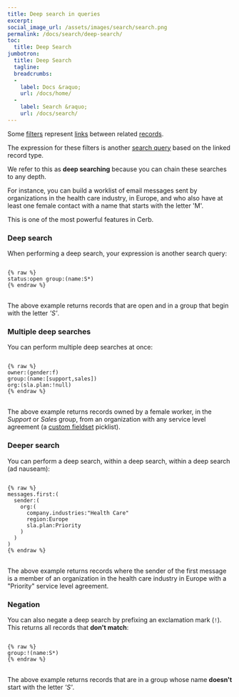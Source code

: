 ```yaml
---
title: Deep search in queries
excerpt:
social_image_url: /assets/images/search/search.png
permalink: /docs/search/deep-search/
toc:
  title: Deep Search
jumbotron:
  title: Deep Search
  tagline: 
  breadcrumbs:
  -
    label: Docs &raquo;
    url: /docs/home/
  -
    label: Search &raquo;
    url: /docs/search/
---
```


Some [filters](/docs/search/filters/) represent [links](/docs/records/links/) between related [records](/docs/records/).

The expression for these filters is another [search query](/docs/search/) based on the linked record type.

We refer to this as **deep searching** because you can chain these searches to any depth.

For instance, you can build a worklist of email messages sent by organizations in the health care industry, in Europe, and who also have at least one female contact with a name that starts with the letter 'M'.

This is one of the most powerful features in Cerb.

### Deep search

When performing a deep search, your expression is another search query:

<pre>
<code class="language-cerb">
{% raw %}
status:open group:(name:S*)
{% endraw %}
</code>
</pre>

The above example returns records that are open and in a group that begin with the letter _'S'_.

### Multiple deep searches

You can perform multiple deep searches at once:

<pre>
<code class="language-cerb">
{% raw %}
owner:(gender:f) 
group:(name:[support,sales]) 
org:(sla.plan:!null)
{% endraw %}
</code>
</pre>

The above example returns records owned by a female worker, in the _Support_ or _Sales_ group, from an organization with any service level agreement (a [custom fieldset](/docs/custom-fieldsets/) picklist).

### Deeper search

You can perform a deep search, within a deep search, within a deep search (ad nauseam):

<pre>
<code class="language-cerb">
{% raw %}
messages.first:(
  sender:(
    org:(
      company.industries:"Health Care" 
      region:Europe 
      sla.plan:Priority
    )
  )
)
{% endraw %}
</code>
</pre>

The above example returns records where the sender of the first message is a member of an organization in the health care industry in Europe with a "Priority" service level agreement.

### Negation

You can also negate a deep search by prefixing an exclamation mark (`!`). This returns all records that **don't match**:

<pre>
<code class="language-cerb">
{% raw %}
group:!(name:S*)
{% endraw %}
</code>
</pre>

The above example returns records that are in a group whose name **doesn't** start with the letter _'S'_.